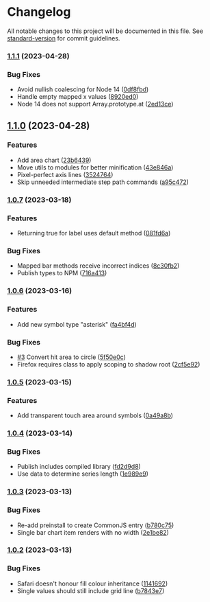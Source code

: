 # Changelog

All notable changes to this project will be documented in this file. See [standard-version](https://github.com/conventional-changelog/standard-version) for commit guidelines.

### [1.1.1](https://github.com/stephenhutchings/shown/compare/v1.1.0...v1.1.1) (2023-04-28)


### Bug Fixes

* Avoid nullish coalescing for Node 14 ([0df8fbd](https://github.com/stephenhutchings/shown/commit/0df8fbd7ef9a40077c729123f131cdc0e0b89581))
* Handle empty mapped x values ([8920ed0](https://github.com/stephenhutchings/shown/commit/8920ed0feb92841e3e5b32d5f41e27bb76940853))
* Node 14 does not support Array.prototype.at ([2ed13ce](https://github.com/stephenhutchings/shown/commit/2ed13ce29da5f9074f988e08a1e2b7cbe317d497))

## [1.1.0](https://github.com/stephenhutchings/shown/compare/v1.0.7...v1.1.0) (2023-04-28)


### Features

* Add area chart ([23b6439](https://github.com/stephenhutchings/shown/commit/23b64394a604a09a783832fc1377e683c977358d))
* Move utils to modules for better minification ([43e846a](https://github.com/stephenhutchings/shown/commit/43e846a110bb8592b73b3eb7faefb9a185d1a5df))
* Pixel-perfect axis lines ([3524764](https://github.com/stephenhutchings/shown/commit/35247646f76a0b2672ac1f5a472bb6a4abb7f8b4))
* Skip unneeded intermediate step path commands ([a95c472](https://github.com/stephenhutchings/shown/commit/a95c4720361b3e167832e4dd035849310eb8d715))

### [1.0.7](https://github.com/stephenhutchings/shown/compare/v1.0.6...v1.0.7) (2023-03-18)


### Features

* Returning true for label uses default method ([081fd6a](https://github.com/stephenhutchings/shown/commit/081fd6ae189886022f10ab4890186eb1a6cd9907))


### Bug Fixes

* Mapped bar methods receive incorrect indices ([8c30fb2](https://github.com/stephenhutchings/shown/commit/8c30fb2a5430c30901169cc8e86cddef4c7a7684))
* Publish types to NPM ([716a413](https://github.com/stephenhutchings/shown/commit/716a41337e98bc4915acc59b8356279896135741))

### [1.0.6](https://github.com/stephenhutchings/shown/compare/v1.0.5...v1.0.6) (2023-03-16)


### Features

* Add new symbol type "asterisk" ([fa4bf4d](https://github.com/stephenhutchings/shown/commit/fa4bf4de90e95cd71d377bcd20c55a60246077e8))


### Bug Fixes

* [#3](https://github.com/stephenhutchings/shown/issues/3) Convert hit area to circle ([5f50e0c](https://github.com/stephenhutchings/shown/commit/5f50e0c45e3fa0f37bbd7bf5a25af248b4c6e8c1))
* Firefox requires class to apply scoping to shadow root ([2cf5e92](https://github.com/stephenhutchings/shown/commit/2cf5e9265f8361bdee1b97d75fc2702dfa1407e8))

### [1.0.5](https://github.com/stephenhutchings/shown/compare/v1.0.4...v1.0.5) (2023-03-15)


### Features

* Add transparent touch area around symbols ([0a49a8b](https://github.com/stephenhutchings/shown/commit/0a49a8b0691ecfe59ecc2b7f05b14dfbfefbd1f7))

### [1.0.4](https://github.com/stephenhutchings/shown/compare/v1.0.3...v1.0.4) (2023-03-14)


### Bug Fixes

* Publish includes compiled library ([fd2d9d8](https://github.com/stephenhutchings/shown/commit/fd2d9d892461d9c779c0f6e7c7068298e2f8bb6a))
* Use data to determine series length ([1e989e9](https://github.com/stephenhutchings/shown/commit/1e989e9e38770d1a4e6278667bfbe992730d5759))

### [1.0.3](https://github.com/stephenhutchings/shown/compare/v1.0.2...v1.0.3) (2023-03-13)


### Bug Fixes

* Re-add preinstall to create CommonJS entry ([b780c75](https://github.com/stephenhutchings/shown/commit/b780c75b82cc1541b71749855b269b2888b0fa8d))
* Single bar chart item renders with no width ([2e1be82](https://github.com/stephenhutchings/shown/commit/2e1be821441e6b207d84aeab2cae18b435854540))

### [1.0.2](https://github.com/stephenhutchings/shown/compare/v1.0.1...v1.0.2) (2023-03-13)


### Bug Fixes

* Safari doesn't honour fill colour inheritance ([1141692](https://github.com/stephenhutchings/shown/commit/11416922e18f3438a3049b74ce8dd5df15d188f7))
* Single values should still include grid line ([b7843e7](https://github.com/stephenhutchings/shown/commit/b7843e7739e07e5f020c52774c929c6a5a050e2c))

